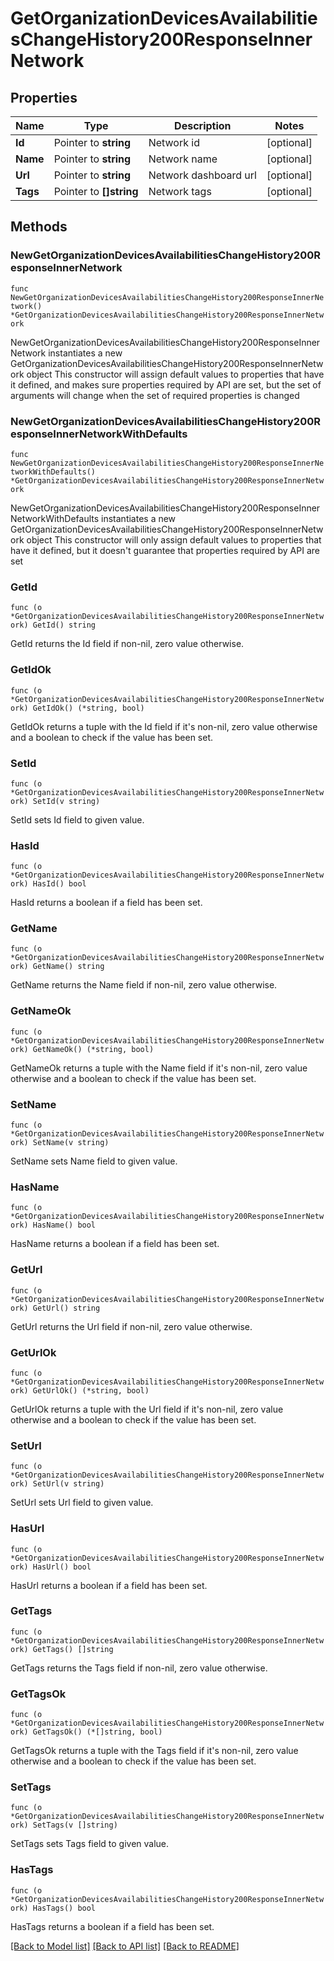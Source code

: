 # GetOrganizationDevicesAvailabilitiesChangeHistory200ResponseInnerNetwork

## Properties

Name | Type | Description | Notes
------------ | ------------- | ------------- | -------------
**Id** | Pointer to **string** | Network id | [optional] 
**Name** | Pointer to **string** | Network name | [optional] 
**Url** | Pointer to **string** | Network dashboard url | [optional] 
**Tags** | Pointer to **[]string** | Network tags | [optional] 

## Methods

### NewGetOrganizationDevicesAvailabilitiesChangeHistory200ResponseInnerNetwork

`func NewGetOrganizationDevicesAvailabilitiesChangeHistory200ResponseInnerNetwork() *GetOrganizationDevicesAvailabilitiesChangeHistory200ResponseInnerNetwork`

NewGetOrganizationDevicesAvailabilitiesChangeHistory200ResponseInnerNetwork instantiates a new GetOrganizationDevicesAvailabilitiesChangeHistory200ResponseInnerNetwork object
This constructor will assign default values to properties that have it defined,
and makes sure properties required by API are set, but the set of arguments
will change when the set of required properties is changed

### NewGetOrganizationDevicesAvailabilitiesChangeHistory200ResponseInnerNetworkWithDefaults

`func NewGetOrganizationDevicesAvailabilitiesChangeHistory200ResponseInnerNetworkWithDefaults() *GetOrganizationDevicesAvailabilitiesChangeHistory200ResponseInnerNetwork`

NewGetOrganizationDevicesAvailabilitiesChangeHistory200ResponseInnerNetworkWithDefaults instantiates a new GetOrganizationDevicesAvailabilitiesChangeHistory200ResponseInnerNetwork object
This constructor will only assign default values to properties that have it defined,
but it doesn't guarantee that properties required by API are set

### GetId

`func (o *GetOrganizationDevicesAvailabilitiesChangeHistory200ResponseInnerNetwork) GetId() string`

GetId returns the Id field if non-nil, zero value otherwise.

### GetIdOk

`func (o *GetOrganizationDevicesAvailabilitiesChangeHistory200ResponseInnerNetwork) GetIdOk() (*string, bool)`

GetIdOk returns a tuple with the Id field if it's non-nil, zero value otherwise
and a boolean to check if the value has been set.

### SetId

`func (o *GetOrganizationDevicesAvailabilitiesChangeHistory200ResponseInnerNetwork) SetId(v string)`

SetId sets Id field to given value.

### HasId

`func (o *GetOrganizationDevicesAvailabilitiesChangeHistory200ResponseInnerNetwork) HasId() bool`

HasId returns a boolean if a field has been set.

### GetName

`func (o *GetOrganizationDevicesAvailabilitiesChangeHistory200ResponseInnerNetwork) GetName() string`

GetName returns the Name field if non-nil, zero value otherwise.

### GetNameOk

`func (o *GetOrganizationDevicesAvailabilitiesChangeHistory200ResponseInnerNetwork) GetNameOk() (*string, bool)`

GetNameOk returns a tuple with the Name field if it's non-nil, zero value otherwise
and a boolean to check if the value has been set.

### SetName

`func (o *GetOrganizationDevicesAvailabilitiesChangeHistory200ResponseInnerNetwork) SetName(v string)`

SetName sets Name field to given value.

### HasName

`func (o *GetOrganizationDevicesAvailabilitiesChangeHistory200ResponseInnerNetwork) HasName() bool`

HasName returns a boolean if a field has been set.

### GetUrl

`func (o *GetOrganizationDevicesAvailabilitiesChangeHistory200ResponseInnerNetwork) GetUrl() string`

GetUrl returns the Url field if non-nil, zero value otherwise.

### GetUrlOk

`func (o *GetOrganizationDevicesAvailabilitiesChangeHistory200ResponseInnerNetwork) GetUrlOk() (*string, bool)`

GetUrlOk returns a tuple with the Url field if it's non-nil, zero value otherwise
and a boolean to check if the value has been set.

### SetUrl

`func (o *GetOrganizationDevicesAvailabilitiesChangeHistory200ResponseInnerNetwork) SetUrl(v string)`

SetUrl sets Url field to given value.

### HasUrl

`func (o *GetOrganizationDevicesAvailabilitiesChangeHistory200ResponseInnerNetwork) HasUrl() bool`

HasUrl returns a boolean if a field has been set.

### GetTags

`func (o *GetOrganizationDevicesAvailabilitiesChangeHistory200ResponseInnerNetwork) GetTags() []string`

GetTags returns the Tags field if non-nil, zero value otherwise.

### GetTagsOk

`func (o *GetOrganizationDevicesAvailabilitiesChangeHistory200ResponseInnerNetwork) GetTagsOk() (*[]string, bool)`

GetTagsOk returns a tuple with the Tags field if it's non-nil, zero value otherwise
and a boolean to check if the value has been set.

### SetTags

`func (o *GetOrganizationDevicesAvailabilitiesChangeHistory200ResponseInnerNetwork) SetTags(v []string)`

SetTags sets Tags field to given value.

### HasTags

`func (o *GetOrganizationDevicesAvailabilitiesChangeHistory200ResponseInnerNetwork) HasTags() bool`

HasTags returns a boolean if a field has been set.


[[Back to Model list]](../README.md#documentation-for-models) [[Back to API list]](../README.md#documentation-for-api-endpoints) [[Back to README]](../README.md)


